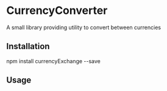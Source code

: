 CurrencyConverter
=========

A small library providing utility to convert between currencies

## Installation

  npm install currencyExchange --save

## Usage